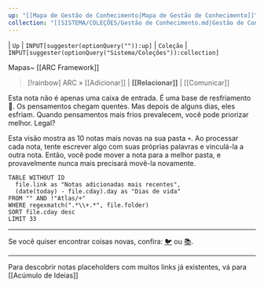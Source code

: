 ```yaml
---
up: "[[Mapa de Gestão de Conhecimento|Mapa de Gestão de Conhecimento]]"
collection: "[[SISTEMA/COLEÇÕES/Gestão de Conhecimento.md|Gestão de Conhecimento]]"
---
```

| `Up` | `INPUT[suggester(optionQuery("")):up]`    | `Coleção` | `INPUT[suggester(optionQuery("Sistema/Coleções")):collection]` 

Mapas~ [[ARC Framework]] 

> [!rainbow] ARC » [[Adicionar]] | **[[Relacionar]]** | [[Comunicar]] 

Esta nota não é apenas uma caixa de entrada. É uma base de resfriamento 🧊. Os pensamentos chegam quentes. Mas depois de alguns dias, eles esfriam. Quando pensamentos mais frios prevalecem, você pode priorizar melhor. Legal? 

Esta visão mostra as 10 notas mais novas na sua pasta `+`. Ao processar cada nota, tente escrever algo com suas próprias palavras e vinculá-la a outra nota. Então, você pode mover a nota para a melhor pasta, e provavelmente nunca mais precisará movê-la novamente.  

``` dataview
TABLE WITHOUT ID
  file.link as "Notas adicionadas mais recentes",
  (date(today) - file.cday).day as "Dias de vida"
FROM "" AND !"Atlas/+"
WHERE regexmatch(".*\\+.*", file.folder)
SORT file.cday desc
LIMIT 33

```


---

Se você quiser encontrar coisas novas, confira: [🐦](https://www.twitter.com) ou [📚](https://readwise.io/lyt/).  

---

Para descobrir notas placeholders com muitos links já existentes, vá para [[Acúmulo de Ideias]]